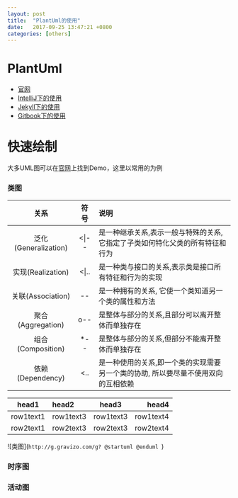 ```yaml
---
layout: post
title:  "PlantUml的使用"
date:   2017-09-25 13:47:21 +0800
categories: [others]
---
```

# PlantUml
- [官网](http://plantuml.com)
- [IntelliJ下的使用](http://blog.csdn.net/imduan/article/details/53857921)
- [Jekyll下的使用](https://github.com/yjpark/jekyll-plantuml)
- [Gitbook下的使用](https://github.com/lyhcode/gitbook-plugin-plantuml)

# 快速绘制
大多UML图可以在[官网](http://plantuml.com)上找到Demo，这里以常用的为例  
### 类图  
| 关系 | 符号 | 说明 |
| :---: | :---: | :--- |
| 泛化(Generalization) | &lt;&#124;-- | 是一种继承关系,表示一般与特殊的关系,它指定了子类如何特化父类的所有特征和行为 |
| 实现(Realization) | &lt;&#124;.. | 是一种类与接口的关系,表示类是接口所有特征和行为的实现 |
| 关联(Association) | -- | 是一种拥有的关系, 它使一个类知道另一个类的属性和方法 |
| 聚合(Aggregation) | o-- | 是整体与部分的关系,且部分可以离开整体而单独存在 |
| 组合(Composition) | *-- | 是整体与部分的关系,但部分不能离开整体而单独存在 |
| 依赖(Dependency) | &lt;.. | 是一种使用的关系,即一个类的实现需要另一个类的协助, 所以要尽量不使用双向的互相依赖 |

|head1|head2|head3|head4|
|---|:---|:---:|---:|
|row1text1|row1text3|row1text3|row1text4|
|row2text1|row2text3|row2text3|row2text4|
![类图](`http://g.gravizo.com/g?
@startuml
@enduml
`)
### 时序图  

### 活动图  


